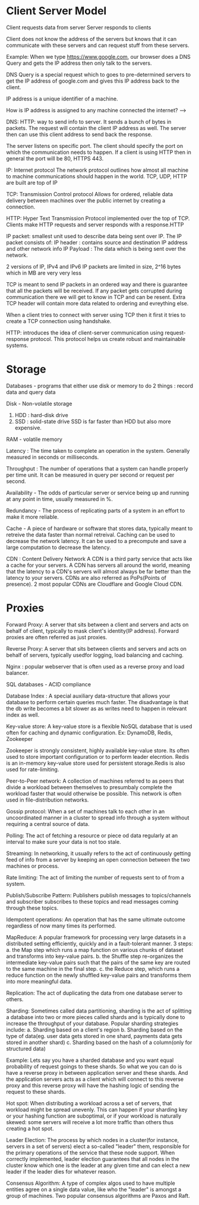 # Client Server Model

Client requests data from server
Server responds to clients

Client does not know the address of the servers but knows that it can communicate with these servers
and can request stuff from these servers.

Example:
When we type https://www.google.com, our browser does a DNS Query and gets the IP address then only talk to the servers.

DNS Query is a special request which to goes to pre-determined servers to get the IP address of google.com and gives this
IP address back to the client.

IP address is a unique identifier of a machine.

How is IP address is assigned to any machine connected the internet?
-->

DNS:
HTTP:
way to send info to server. It sends a bunch of bytes in packets. The request will contain the client IP address as well.
The server then can use this client address to send back the response.

The server listens on specific port. The client should specify the port on which the communication needs to happen.
If a client is using HTTP then in general the port will be 80, HTTPS 443.

IP: Internet protocol
The network protocol outlines how almost all machine to machine communications should happen in the world.
TCP, UDP, HTTP are built are top of IP

TCP: Transmission Control protocol
Allows for ordered, reliable data delivery between machines over the public internet by creating a connection.

HTTP: Hyper Text Transmission Protocol
implemented over the top of TCP. Clients make HTTP requests and server responds with a response.HTTP

IP packet:
smallest unit used to describe data being sent over IP. The IP packet consists of:
IP header : contains source and destination IP address and other network info
IP Payload : The data which is being sent over the network.

2 versions of IP, IPv4 and IPv6
IP packets are limited in size, 2^16 bytes which in MB are very very less

TCP is meant to send IP packets in an ordered way and there is guarantee that all the packets will be received.
If any packet gets corrupted during communication there we will get to know in TCP and can be resent.
Extra TCP header will contain more data related to ordering and evreything else.

When a client tries to connect with server using TCP then it first it tries to create a TCP connection using handshake.

HTTP: introduces the idea of client-server communication using request-response protocol.
This protocol helps us create robust and maintainable systems.

# Storage

Databases - programs that either use disk or memory to do 2 things : record data and query data

Disk - Non-volatile storage
1. HDD : hard-disk drive
2. SSD : solid-state drive
SSD is far faster than HDD but also more expensive.

RAM - volatile memory

Latency : The time taken to complete an operation in the system. Generally measured in seconds or milliseconds.

Throughput : The number of operations that a system can handle properly per time unit. It can be measured in
query per second or request per second.

Availability - The odds of particular server or service being up and running at any point in time, usually measured in %.

Redundancy - The process of replicating parts of a system in an effort to make it more reliable.

Cache - A piece of hardware or software that stores data, typically meant to retreive the data faster than normal retreival.
Caching can be used to decrease the network latency.
It can be used to a precompute and save a large computation to decrease the latency.

CDN : Content Delivery Network
A CDN is a third party service that acts like a cache for your servers. A CDN has servers all around the world, meaning that
the latency to a CDN's servers will almost always be far better than the latency to your servers.
CDNs are also referred as PoPs(Points of presence).
2 most popular CDNs are Cloudflare and Google Cloud CDN.

# Proxies

Forward Proxy:
A server that sits between a client and servers and acts on behalf of client, typically to mask client's identity(IP address).
Forward proxies are often referred as just proxies.

Reverse Proxy:
A server that sits between clients and servers and acts on behalf of servers, typically usedfor logging, load balancing and caching.

Nginx : popular webserver that is often used as a reverse proxy and load balancer.

SQL databases - ACID compliance

Database Index : A special auxiliary data-structure that allows your database to perform certain queries much faster.
The disadvantage is that the db write becomes a bit slower as as writes need to happen in relevant index as well.

Key-value store:
A key-value store is a flexible NoSQL database that is used often for caching and dynamic configuration.
Ex: DynamoDB, Redis, Zookeeper

Zookeeper is strongly consistent, highly available key-value store. Its often used to store important configuration or to perform
leader elecntion.
Redis is an in-memory key-value store used for persistent storage.Redis is also used for rate-limiting.

Peer-to-Peer network:
A collection of machines referred to as peers that divide a workload between themselves to presumbaly complete the workload faster
that would otherwise be possible. This network is often used in file-distribution networks.

Gossip protocol:
When a set of machines talk to each other in an uncoordinated manner in a cluster to spread info through a system without requiring
a central source of data.

Polling:
The act of fetching a resource or piece od data regularly at an interval to make sure your data is not too stale.

Streaming:
In networking, it usually refers to the act of continuously getting feed of info from a server by keeping an open connection between
the two machines or process.

Rate limiting:
The act of limiting the number of requests sent to of from a system.

Publish/Subscribe Pattern:
Publishers publish messages to topics/channels and subscriber subscribes to these topics and read messages coming through these topics.

Idempotent operations:
An operation that has the same ultimate outcome regardless of now many times its performed.

MapReduce:
A popular framework for processing very large datasets in a distributed setting efficiently, quickly and in a fault-tolerant manner.
3 steps:
a. the Map step which runs a map function on various chunks of dataset and transforms into key-value pairs.
b. the Shuffle step re-organizes the intermediate key-value pairs such that the pairs of the same key are routed to the same machine in the final step.
c. the Reduce step, which runs a reduce function on the newly shuffled key-value pairs and transforms them into more meaningful data.

Replication:
The act of duplicating the data from one database server to others. 

Sharding:
Sometimes called data partitioning, sharding is the act of splitting a database into two or more pieces called shards
and is typically done to increase the throughput of your database. Popular sharding strategies include:
a. Sharding based on a client's region
b. Sharding based on the type of data(eg. user data gets stored in one shard, payments data gets stored in another shard)
c. Sharding based on the hash of a column(only for structured data)

Example:
Lets say you have a sharded database and you want equal probability of request goings to these shards.
So what we you can do is have a reverse proxy in between application server and these shards. And the application servers acts as
a client which will connect to this reverse proxy and this reverse proxy will have the hashing logic of sending the request to these shards.

Hot spot:
When distributing a workload across a set of servers, that workload might be spread unevenly. This can happen if your sharding key
or your hashing function are suboptimal, or if your workload is naturally skewed: some servers will receive a lot more traffic than
others thus creating a hot spot.

Leader Election:
The process by which nodes in a cluster(for instance, servers in a set of servers) elect a so-called "leader" them, responsible
for the primary operations of the service that these node support. When correctly implemented, leader election guarantees that all
nodes in the cluster know which one is the leader at any given time and can elect a new leader if the leader dies for whatever reason.

Consensus Algorithm:
A type of complex algos used to have multiple entities agree on a single data value, like who the "leader" is amongst a group of
machines. Two popular consensus algorithms are Paxos and Raft.            

  




